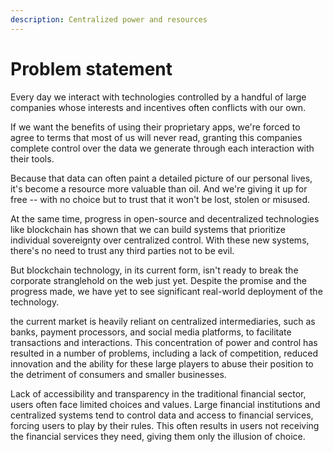```yaml
---
description: Centralized power and resources
---
```


# Problem statement

Every day we interact with technologies controlled by a handful of large companies whose interests and incentives often conflicts with our own.&#x20;

If we want the benefits of using their proprietary apps, we're forced to agree to terms that most of us will never read, granting this companies complete control over the data we generate through each interaction with their tools.

Because that data can often paint a detailed picture of our personal lives, it's become a resource more valuable than oil. And we're giving it up for free -- with no choice but to trust that it won't be lost, stolen or misused.

At the same time, progress in open-source and decentralized technologies like blockchain has shown that we can build systems that prioritize individual sovereignty over centralized control. With these new systems, there's no need to trust any third parties not to be evil.

But blockchain technology, in its current form, isn't ready to break the corporate stranglehold on the web just yet. Despite the promise and the progress made, we have yet to see significant real-world deployment of the technology.

the current market is heavily reliant on centralized intermediaries, such as banks, payment processors, and social media platforms, to facilitate transactions and interactions. This concentration of power and control has resulted in a number of problems, including a lack of competition, reduced innovation and the ability for these large players to abuse their position to the detriment of consumers and smaller businesses.

Lack of accessibility and transparency in the traditional financial sector, users often face limited choices and values. Large financial institutions and centralized systems tend to control data and access to financial services, forcing users to play by their rules. This often results in users not receiving the financial services they need, giving them only the illusion of choice.

